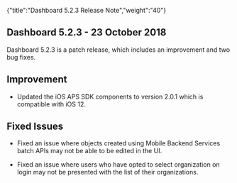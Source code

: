 {"title":"Dashboard 5.2.3 Release Note","weight":"40"}

## Dashboard 5.2.3 - 23 October 2018

Dashboard 5.2.3 is a patch release, which includes an improvement and two bug fixes.

## Improvement

* Updated the iOS APS SDK components to version 2.0.1 which is compatible with iOS 12.

## Fixed Issues

* Fixed an issue where objects created using Mobile Backend Services batch APIs may not be able to be edited in the UI.

* Fixed an issue where users who have opted to select organization on login may not be presented with the list of their organizations.
